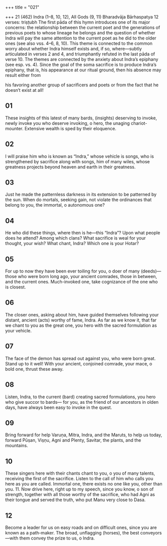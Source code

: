 +++
title = "021"

+++
21 (462)
Indra (1–8, 10, 12), All Gods (9, 11)
Bharadvāja Bārhaspatya
12 verses: triṣṭubh
The first pāda of this hymn introduces one of its major concerns: the relationship  between the current poet and the generations of previous poets to whose lineage  he belongs and the question of whether Indra will pay the same attention to the  current poet as he did to the older ones (see also vss. 4–6, 8, 10). This theme is  connected to the common worry about whether Indra himself exists and, if so,  where—subtly articulated in verses 2 and 4, and triumphantly refuted in the last  pāda of verse 10. The themes are connected by the anxiety about Indra’s epiphany  (see esp. vs. 4). Since the goal of the soma sacrifice is to produce Indra’s epiphany,  that is, his appearance at our ritual ground, then his absence may result either from

his favoring another group of sacrificers and poets or from the fact that he doesn’t  exist at all!
## 01
These insights of this latest of many bards, (insights) deserving to  invoke, newly invoke
you who deserve invoking, o hero, the unaging chariot-mounter.
Extensive wealth is sped by their eloquence.
## 02
I will praise him who is known as “Indra,” whose vehicle is songs, who  is strengthened by sacrifice along with songs,
him of many wiles, whose greatness projects beyond heaven and earth  in their greatness.
## 03
Just he made the patternless darkness in its extension to be patterned by  the sun.
When do mortals, seeking gain, not violate the ordinances that belong  to you, the immortal, o autonomous one?
## 04
He who did these things, where then is he—this “Indra”? Upon what  people does he attend? Among which clans?
What sacrifice is weal for your thought, your wish? What chant, Indra?  Which one is your Hotar?
## 05
For up to now they have been ever toiling for you, o doer of many  (deeds)—those who were born long ago, your ancient comrades,
those in between, and the current ones. Much-invoked one, take
cognizance of the one who is closest.
## 06
The closer ones, asking about him, have guided themselves following  your distant, ancient (acts) worthy of fame, Indra.
As far as we know it, that far we chant to you as the great one, you hero  with the sacred formulation as your vehicle.
## 07
The face of the demon has spread out against you, who were born  great. Stand up to it well!
With your ancient, conjoined comrade, your mace, o bold one, thrust  these away.
## 08
Listen, Indra, to the current (bard) creating sacred formulations, you  hero who give succor to bards—
for you, as the friend of our ancestors in olden days, have always been  easy to invoke in the quest.
## 09
Bring forward for help Varuṇa, Mitra, Indra, and the Maruts, to help  us today,
forward Pūṣan, Viṣṇu, Agni and Plenty, Savitar, the plants, and the
mountains.
## 10
These singers here with their chants chant to you, o you of many  talents, receiving the first of the sacrifice.
Listen to the call of him who calls you here as you are called. Immortal  one, there exists no one like you, other than you. 11. Now drive here, right up to my speech, since you know, o son of  strength, together with all those worthy of the sacrifice,
who had Agni as their tongue and served the truth, who put Manu very  close to Dasa.
## 12
Become a leader for us on easy roads and on difficult ones, since you  are known as a path-maker.
The broad, unflagging (horses), the best conveyors—with them convey  the prize to us, o Indra.
